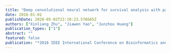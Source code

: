 ```yaml
---
title: "Deep convolutional neural network for survival analysis with pathological images"
date: 2016-01-01
publishDate: 2020-05-02T22:10:23.576665Z
authors: ["Xinliang Zhu", "Jiawen Yao", "Junzhou Huang"]
publication_types: ["1"]
abstract: ""
featured: false
publication: "*2016 IEEE International Conference on Bioinformatics and Biomedicine (BIBM)*"
---
```


